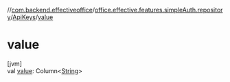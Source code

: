 //[com.backend.effectiveoffice](../../../index.md)/[office.effective.features.simpleAuth.repository](../index.md)/[ApiKeys](index.md)/[value](value.md)

# value

[jvm]\
val [value](value.md): Column&lt;[String](https://kotlinlang.org/api/latest/jvm/stdlib/kotlin/-string/index.html)&gt;
